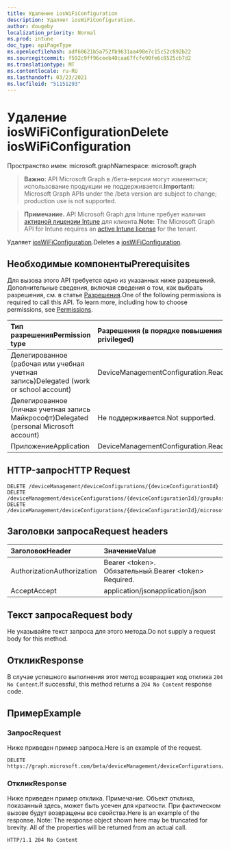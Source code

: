 ```yaml
---
title: Удаление iosWiFiConfiguration
description: Удаляет iosWiFiConfiguration.
author: dougeby
localization_priority: Normal
ms.prod: intune
doc_type: apiPageType
ms.openlocfilehash: adf60621b5a752fb9631aa498e7c15c52c892b22
ms.sourcegitcommit: f592c9ff96ceeb40caa67fcfe90fe6c8525cb7d2
ms.translationtype: MT
ms.contentlocale: ru-RU
ms.lasthandoff: 03/23/2021
ms.locfileid: "51151293"
---
```

# <a name="delete-ioswificonfiguration"></a><span data-ttu-id="16c2c-103">Удаление iosWiFiConfiguration</span><span class="sxs-lookup"><span data-stu-id="16c2c-103">Delete iosWiFiConfiguration</span></span>

<span data-ttu-id="16c2c-104">Пространство имен: microsoft.graph</span><span class="sxs-lookup"><span data-stu-id="16c2c-104">Namespace: microsoft.graph</span></span>

> <span data-ttu-id="16c2c-105">**Важно:** API Microsoft Graph в /бета-версии могут изменяться; использование продукции не поддерживается.</span><span class="sxs-lookup"><span data-stu-id="16c2c-105">**Important:** Microsoft Graph APIs under the /beta version are subject to change; production use is not supported.</span></span>

> <span data-ttu-id="16c2c-106">**Примечание.** API Microsoft Graph для Intune требует наличия [активной лицензии Intune](https://go.microsoft.com/fwlink/?linkid=839381) для клиента.</span><span class="sxs-lookup"><span data-stu-id="16c2c-106">**Note:** The Microsoft Graph API for Intune requires an [active Intune license](https://go.microsoft.com/fwlink/?linkid=839381) for the tenant.</span></span>

<span data-ttu-id="16c2c-107">Удаляет [iosWiFiConfiguration](../resources/intune-deviceconfig-ioswificonfiguration.md).</span><span class="sxs-lookup"><span data-stu-id="16c2c-107">Deletes a [iosWiFiConfiguration](../resources/intune-deviceconfig-ioswificonfiguration.md).</span></span>

## <a name="prerequisites"></a><span data-ttu-id="16c2c-108">Необходимые компоненты</span><span class="sxs-lookup"><span data-stu-id="16c2c-108">Prerequisites</span></span>
<span data-ttu-id="16c2c-p101">Для вызова этого API требуется одно из указанных ниже разрешений. Дополнительные сведения, включая сведения о том, как выбрать разрешения, см. в статье [Разрешения](/graph/permissions-reference).</span><span class="sxs-lookup"><span data-stu-id="16c2c-p101">One of the following permissions is required to call this API. To learn more, including how to choose permissions, see [Permissions](/graph/permissions-reference).</span></span>

|<span data-ttu-id="16c2c-111">Тип разрешения</span><span class="sxs-lookup"><span data-stu-id="16c2c-111">Permission type</span></span>|<span data-ttu-id="16c2c-112">Разрешения (в порядке повышения привилегий)</span><span class="sxs-lookup"><span data-stu-id="16c2c-112">Permissions (from least to most privileged)</span></span>|
|:---|:---|
|<span data-ttu-id="16c2c-113">Делегированное (рабочая или учебная учетная запись)</span><span class="sxs-lookup"><span data-stu-id="16c2c-113">Delegated (work or school account)</span></span>|<span data-ttu-id="16c2c-114">DeviceManagementConfiguration.ReadWrite.All</span><span class="sxs-lookup"><span data-stu-id="16c2c-114">DeviceManagementConfiguration.ReadWrite.All</span></span>|
|<span data-ttu-id="16c2c-115">Делегированное (личная учетная запись Майкрософт)</span><span class="sxs-lookup"><span data-stu-id="16c2c-115">Delegated (personal Microsoft account)</span></span>|<span data-ttu-id="16c2c-116">Не поддерживается.</span><span class="sxs-lookup"><span data-stu-id="16c2c-116">Not supported.</span></span>|
|<span data-ttu-id="16c2c-117">Приложение</span><span class="sxs-lookup"><span data-stu-id="16c2c-117">Application</span></span>|<span data-ttu-id="16c2c-118">DeviceManagementConfiguration.ReadWrite.All</span><span class="sxs-lookup"><span data-stu-id="16c2c-118">DeviceManagementConfiguration.ReadWrite.All</span></span>|

## <a name="http-request"></a><span data-ttu-id="16c2c-119">HTTP-запрос</span><span class="sxs-lookup"><span data-stu-id="16c2c-119">HTTP Request</span></span>
<!-- {
  "blockType": "ignored"
}
-->
``` http
DELETE /deviceManagement/deviceConfigurations/{deviceConfigurationId}
DELETE /deviceManagement/deviceConfigurations/{deviceConfigurationId}/groupAssignments/{deviceConfigurationGroupAssignmentId}/deviceConfiguration
DELETE /deviceManagement/deviceConfigurations/{deviceConfigurationId}/microsoft.graph.windowsDomainJoinConfiguration/networkAccessConfigurations/{deviceConfigurationId}
```

## <a name="request-headers"></a><span data-ttu-id="16c2c-120">Заголовки запроса</span><span class="sxs-lookup"><span data-stu-id="16c2c-120">Request headers</span></span>
|<span data-ttu-id="16c2c-121">Заголовок</span><span class="sxs-lookup"><span data-stu-id="16c2c-121">Header</span></span>|<span data-ttu-id="16c2c-122">Значение</span><span class="sxs-lookup"><span data-stu-id="16c2c-122">Value</span></span>|
|:---|:---|
|<span data-ttu-id="16c2c-123">Authorization</span><span class="sxs-lookup"><span data-stu-id="16c2c-123">Authorization</span></span>|<span data-ttu-id="16c2c-124">Bearer &lt;token&gt;. Обязательный.</span><span class="sxs-lookup"><span data-stu-id="16c2c-124">Bearer &lt;token&gt; Required.</span></span>|
|<span data-ttu-id="16c2c-125">Accept</span><span class="sxs-lookup"><span data-stu-id="16c2c-125">Accept</span></span>|<span data-ttu-id="16c2c-126">application/json</span><span class="sxs-lookup"><span data-stu-id="16c2c-126">application/json</span></span>|

## <a name="request-body"></a><span data-ttu-id="16c2c-127">Текст запроса</span><span class="sxs-lookup"><span data-stu-id="16c2c-127">Request body</span></span>
<span data-ttu-id="16c2c-128">Не указывайте текст запроса для этого метода.</span><span class="sxs-lookup"><span data-stu-id="16c2c-128">Do not supply a request body for this method.</span></span>

## <a name="response"></a><span data-ttu-id="16c2c-129">Отклик</span><span class="sxs-lookup"><span data-stu-id="16c2c-129">Response</span></span>
<span data-ttu-id="16c2c-130">В случае успешного выполнения этот метод возвращает код отклика `204 No Content`.</span><span class="sxs-lookup"><span data-stu-id="16c2c-130">If successful, this method returns a `204 No Content` response code.</span></span>

## <a name="example"></a><span data-ttu-id="16c2c-131">Пример</span><span class="sxs-lookup"><span data-stu-id="16c2c-131">Example</span></span>

### <a name="request"></a><span data-ttu-id="16c2c-132">Запрос</span><span class="sxs-lookup"><span data-stu-id="16c2c-132">Request</span></span>
<span data-ttu-id="16c2c-133">Ниже приведен пример запроса.</span><span class="sxs-lookup"><span data-stu-id="16c2c-133">Here is an example of the request.</span></span>
``` http
DELETE https://graph.microsoft.com/beta/deviceManagement/deviceConfigurations/{deviceConfigurationId}
```

### <a name="response"></a><span data-ttu-id="16c2c-134">Отклик</span><span class="sxs-lookup"><span data-stu-id="16c2c-134">Response</span></span>
<span data-ttu-id="16c2c-p102">Ниже приведен пример отклика. Примечание. Объект отклика, показанный здесь, может быть усечен для краткости. При фактическом вызове будут возвращены все свойства.</span><span class="sxs-lookup"><span data-stu-id="16c2c-p102">Here is an example of the response. Note: The response object shown here may be truncated for brevity. All of the properties will be returned from an actual call.</span></span>
``` http
HTTP/1.1 204 No Content
```




